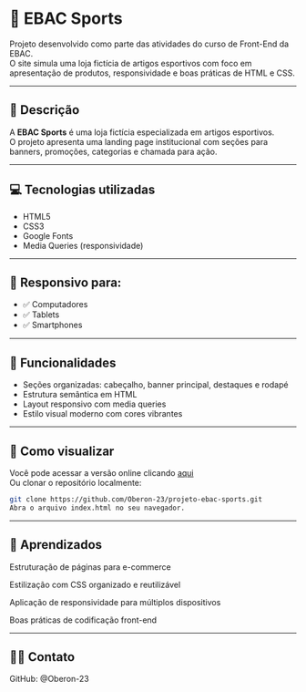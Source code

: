 # 🏀 EBAC Sports

Projeto desenvolvido como parte das atividades do curso de Front-End da EBAC.  
O site simula uma loja fictícia de artigos esportivos com foco em apresentação de produtos, responsividade e boas práticas de HTML e CSS.

---

## 📄 Descrição

A **EBAC Sports** é uma loja fictícia especializada em artigos esportivos.  
O projeto apresenta uma landing page institucional com seções para banners, promoções, categorias e chamada para ação.

---

## 💻 Tecnologias utilizadas

- HTML5  
- CSS3  
- Google Fonts  
- Media Queries (responsividade)

---

## 📱 Responsivo para:

- ✅ Computadores  
- ✅ Tablets  
- ✅ Smartphones

---

## 🛒 Funcionalidades

- Seções organizadas: cabeçalho, banner principal, destaques e rodapé  
- Estrutura semântica em HTML  
- Layout responsivo com media queries  
- Estilo visual moderno com cores vibrantes

---

## 🚀 Como visualizar

Você pode acessar a versão online clicando [aqui](https://oberon-23.github.io/projeto-ebac-sports/)  
Ou clonar o repositório localmente:

```bash
git clone https://github.com/Oberon-23/projeto-ebac-sports.git
Abra o arquivo index.html no seu navegador.
```
---

## 🧠 Aprendizados
Estruturação de páginas para e-commerce

Estilização com CSS organizado e reutilizável

Aplicação de responsividade para múltiplos dispositivos

Boas práticas de codificação front-end

---

## 🙋‍♂️ Contato
GitHub: @Oberon-23
